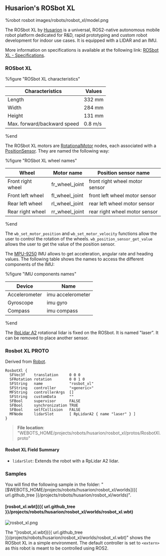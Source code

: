 ## Husarion's ROSbot XL

%robot rosbot images/robots/rosbot\_xl/model.png

The ROSbot XL by [Husarion](https://husarion.com/) is a universal, ROS2-native autonomous mobile robot platform dedicated for R&D, rapid prototyping and custom robot development for indoor use cases.
It is equipped with a LIDAR and an IMU.

More information on specifications is available at the following link: [ROSbot XL - Specifications](https://husarion.com/manuals/rosbot-xl/#specification).

### ROSbot XL

%figure "ROSbot XL characteristics"

| Characteristics             | Values       |
| --------------------------- | ------------ |
| Length                      | 332 mm       |
| Width                       | 284 mm       |
| Height                      | 131 mm       |
| Max. forward/backward speed | 0.8 m/s      |

%end

The ROSbot XL motors are [RotationalMotor](../reference/rotationalmotor.md) nodes, each associated with a [PositionSensor](../reference/positionsensor.md).
They are named the following way:

%figure "ROSbot XL wheel names"

| Wheel                | Motor name     | Position sensor name           |
| -------------------- | ---------------| ------------------------------ |
| Front right wheel    | fr\_wheel\_joint | front right wheel motor sensor |
| Front left wheel     | fl\_wheel\_joint | front left wheel motor sensor  |
| Rear left wheel      | rl\_wheel\_joint | rear left wheel motor sensor   |
| Rear right wheel     | rr\_wheel\_joint | rear right wheel motor sensor  |

%end

The `wb_set_motor_position` and `wb_set_motor_velocity` functions allow the user to control the rotation of the wheels.
`wb_position_sensor_get_value` allows the user to get the value of the position sensor.

The [MPU-9250](imu-sensors.md#mpu-9250) IMU allows to get acceleration, angular rate and heading values.
The following table shows the names to access the different components of the IMU:

%figure "IMU components names"

| Device        | Name                        |
| ------------- | --------------------------- |
| Accelerometer | imu accelerometer           |
| Gyroscope     | imu gyro                    |
| Compass       | imu compass                 |

%end

The [RpLidar A2](lidar-sensors.md#slamtec-rplidar-a2) rotational lidar is fixed on the ROSbot.
It is named "laser".
It can be removed to place another sensor.

### Rosbot XL PROTO

Derived from [Robot](../reference/robot.md).

```
RosbotXl {
  SFVec3f    translation     0 0 0
  SFRotation rotation        0 0 1 0
  SFString   name            "rosbot_xl"
  SFString   controller      "<generic>"
  MFString   controllerArgs  []
  SFString   customData      ""
  SFBool     supervisor      FALSE
  SFBool     synchronization TRUE
  SFBool     selfCollision   FALSE
  MFNode     lidarSlot       [ RpLidarA2 { name "laser" } ]
}
```

> **File location**: "WEBOTS\_HOME/projects/robots/husarion/rosbot\_xl/protos/RosbotXl.proto"

#### Rosbot XL Field Summary

- `lidarSlot`: Extends the robot with a RpLidar A2 lidar.

### Samples

You will find the following sample in the folder: "[$WEBOTS\_HOME/projects/robots/husarion/rosbot\_xl/worlds]({{ url.github_tree }}/projects/robots/husarion/rosbot\_xl/worlds)".

#### [rosbot\_xl.wbt]({{ url.github_tree }}/projects/robots/husarion/rosbot\_xl/worlds/rosbot\_xl.wbt)

![rosbot\_xl.png](images/robots/rosbot\_xl/rosbot\_xl.wbt.thumbnail.jpg)

The "[rosbot\_xl.wbt]({{ url.github_tree }}/projects/robots/husarion/rosbot_xl/worlds/rosbot_xl.wbt)" shows the ROSbot XL in a simple environment.
The default controller is set to `<extern>` as this robot is meant to be controlled using ROS2.
